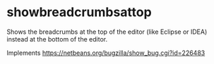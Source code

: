 # showbreadcrumbsattop
Shows the breadcrumbs at the top of the editor (like Eclipse or IDEA) instead at the bottom of the editor.

Implements https://netbeans.org/bugzilla/show_bug.cgi?id=226483
